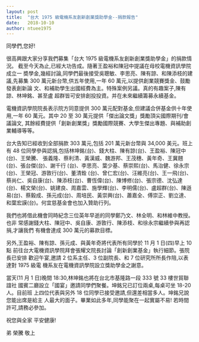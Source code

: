 ```yaml
---
layout: post
title:  "台大 1975 級電機系友創新創業獎助學金--捐款報告"
date:   2018-10-10
author: ntuee1975
---
```

同學們,您好!

很高興跟大家分享我們募集「台大 1975 級電機系友創新創業獎助學金」的捐款情況。
截至今天為止,已經大功告成。隨著王盈裕和陳冠中提議在母校電機資訊學院成立一
奬學金,幾經討論,同學們最後接受吳聰敏、李思亮、陳有諒、和陳添枝的建議,先募集
300 萬元新台幣,供五年使用,一年 60 萬元,以提供創業競賽獎金、鼓勵發表創新論
文、和補助學生出國經費為主。特殊案例另議。真的有趣案子,陳有諒、林坤銘、甚至盧
超群皆可安排創投投資。并在未來繼續籌募永續基金。

電機資訊學院院長表示院方同意提供 300 萬元配對基金,但建議合併基金供十年使
用,一年 60 萬元。其中 20 至 30 萬元提供「傑出論文獎」獎勵頂尖國際期刊/會議論文,
其餘經費提供「創新創業獎」獎勵國際競賽、大學生傑出專題、與補助創業輔導等等。

台大告知已經收到全部捐款 303 萬元,包括 201 萬元新台幣與 34,000 美元。班上有 48
位同學參與認捐,包括林坤銘(台)、錢大柱、陳有諒(台)、王盈裕、陳冠中(台)、王榮騰、
張義隆、蔡利清、黃漢威、魏游邦、王茂穗、黃年奇、王冀翹(台)、張台傑(台)、謝千行
(台)、李思亮、葉少基、蔡崇熙(台)、馬治健、徐永宗(台)、王榮冠、游敦行(台)、董清銓
(台)、曾仁宏(台)、汪維亮(台)、王一飛(台)、蔡尚仁、吳自康(台)、陳添枝(台)、曹恆偉(台)、陳博修(台)、張宗德、沈弘達(台)、楊文榮(台)、姚建良、周嘉雲、施學輝(台)、李明儒(台)、盧超群(台)、陳遜易(台)、蔡毅成、孫元成(台)、周培民、黃崇興(台)、蕭嘉全、傅崇正、劉立達、和葉宏謨(台)。何宜慈基金會也加入贊助行列。

我們也將借此機會同時紀念三位英年早逝的同學鄭乃文、林全明、和林維中教授。也非
常感謝錢大柱、陳冠中、吳自康、游敦行、陳添枝、和徐永宗繼續參與再認捐,才讓我們
有機會達成 300 萬元的募款目標。

另外,王盈裕、陳有諒、孫元成、與黃年奇將代表所有同學於 11 月 1 日(四)早上 10 點
前往台大電機資訊學院拜會張耀文院長討論「創新創業基金」執行細節。張院長已安排
歡迎午宴,邀請 2 位系主任、3 位副院長、和 7 位研究所所長作陪,以表達對 1975 級電
機系友在電機資訊學院設立獎助學金之謝意。

當天(11 月 1 日)晚間 18:30,林坤銘也將在台北市基隆路一段 333 號 33 樓世貿聯誼社
國賓二廳設立「國宴」邀請同學們聚餐。坤銘兄已訂位兩桌,每桌可坐 18-20 人。目前班
上四位代表與另外 18 位同學已接受邀請,但還差相當多人。坤銘兄說您能出席是給主
人最大的面子。畢業如此多年,同學能聚在一起實屬不易! 若時間許可,請務必參加。

祝您與全家 平安健康!

弟 榮騰 敬上
